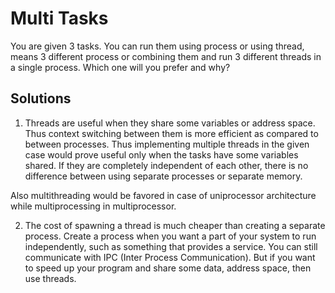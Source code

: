 # Multi Tasks 

You are given 3 tasks. You can run them using process or using thread, means 3 different process or combining them and run 3 different threads in a single process. Which one will you prefer and why?

## Solutions

1. Threads are useful when they share some variables or address space. Thus context switching between them is more efficient as compared to between processes. Thus implementing multiple threads in the given case would prove useful only when the tasks have some variables shared. If they are completely independent of each other, there is no difference between using separate processes or separate memory.
 
Also multithreading would be favored in case of uniprocessor architecture while multiprocessing in multiprocessor. 

2. The cost of spawning a thread is much cheaper than creating a separate process. 
Create a process when you want a part of your system to run independently, such as something that provides a service. You can still communicate with IPC (Inter Process Communication). But if you want to speed up your program and share some data, address space, then use threads.